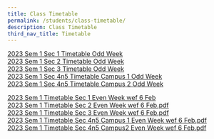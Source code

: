 ```yaml
---
title: Class Timetable
permalink: /students/class-timetable/
description: Class Timetable
third_nav_title: Timetable
---
```

[2023 Sem 1 Sec 1 Timetable Odd Week](/files/Students/Timetable/2023%20Sem%201%20Timetable%20Sec%201%20Odd%20Week.pdf)<br>
[2023 Sem 1 Sec 2 Timetable Odd Week](/files/Students/Timetable/2023%20Sem%201%20Timetable%20Sec%202%20Odd%20Week.pdf)<br>
[2023 Sem 1 Sec 3 Timetable Odd Week](/files/Students/Timetable/2023%20Sem%201%20Timetable%20Sec%203%20Odd%20Week.pdf)<br>
[2023 Sem 1 Sec 4n5 Timetable Campus 1 Odd Week](/files/Students/Timetable/2023%20Sem%201%20Timetable%20Sec%2045%20Campus%201%20Odd%20Week.pdf)<br>
[2023 Sem 1 Sec 4n5 Timetable Campus 2 Odd Week](/files/Students/Timetable/2023%20Sem%201%20Timetable%20Sec%2045%20Campus%202%20Odd%20Week.pdf)<br>

[2023 Sem 1 Timetable Sec 1 Even Week wef 6 Feb](/files/Students/Timetable/2023%20Sem%201%20Timetable%20Sec%201%20Even%20Week%20wef%206%20Feb.pdf)<br>
[2023 Sem 1 Timetable Sec 2 Even Week wef 6 Feb.pdf](/files/Students/Timetable/2023%20Sem%201%20Timetable%20Sec%202%20Even%20Week%20wef%206%20Feb.pdf)<br>
[2023 Sem 1 Timetable Sec 3 Even Week wef 6 Feb.pdf](/files/Students/Timetable/2023%20Sem%201%20Timetable%20Sec%203%20Even%20Week%20wef%206%20Feb.pdf)<br>
[2023 Sem 1 Timetable Sec 4n5 Campus 1 Even Week wef 6 Feb.pdf](/files/Students/Timetable/2023%20Sem%201%20Timetable%20Sec%204n5%20Campus%201%20Even%20Week%20wef%206%20Feb.pdf)<br>
[2023 Sem 1 Timetable Sec 4n5 Campus2 Even Week wef 6 Feb.pdf](/files/Students/Timetable/2023%20Sem%201%20Timetable%20Sec%204n5%20Campus%202%20Even%20Week%20wef%206%20Feb.pdf)<br>